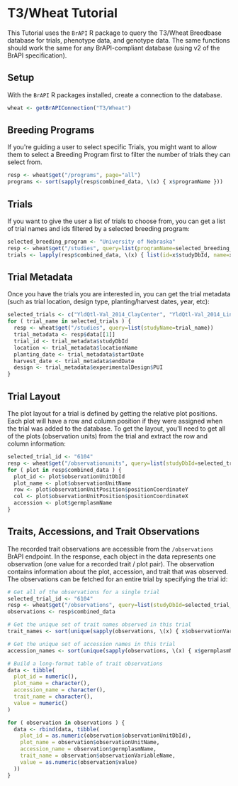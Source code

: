 # T3/Wheat Tutorial

This Tutorial uses the `BrAPI` R package to query the T3/Wheat Breedbase database for trials, phenotype data, and genotype data.  The same functions should work the same for any BrAPI-compliant database (using v2 of the BrAPI specification).

## Setup

With the `BrAPI` R packages installed, create a connection to the database.

```R
wheat <- getBrAPIConnection("T3/Wheat")
```

## Breeding Programs

If you're guiding a user to select specific Trials, you might want to allow them to select a Breeding Program first to filter the number of trials they can select from.

```R
resp <- wheat$get("/programs", page="all")
programs <- sort(sapply(resp$combined_data, \(x) { x$programName }))
```

## Trials

If you want to give the user a list of trials to choose from, you can get a list of trial names and ids filtered by a selected breeding program:

```R
selected_breeding_program <- "University of Nebraska"
resp <- wheat$get("/studies", query=list(programName=selected_breeding_program), page="all")
trials <- lapply(resp$combined_data, \(x) { list(id=x$studyDbId, name=x$studyName) })
```

## Trial Metadata

Once you have the trials you are interested in, you can get the trial metadata (such as trial location, design type, planting/harvest dates, year, etc):

```R
selected_trials <- c("YldQtl-Val_2014_ClayCenter", "YldQtl-Val_2014_Lincoln", "YldQtl-Val_2014_Mead", "YldQtl-Val_2014_Sidney")
for ( trial_name in selected_trials ) {
  resp <- wheat$get("/studies", query=list(studyName=trial_name))
  trial_metadata <- resp$data[[1]]
  trial_id <- trial_metadata$studyDbId
  location <- trial_metadata$locationName
  planting_date <- trial_metadata$startDate
  harvest_date <- trial_metadata$endDate
  design <- trial_metadata$experimentalDesign$PUI
}
```

## Trial Layout

The plot layout for a trial is defined by getting the relative plot positions.  Each plot will have a row and column position if they were assigned when the trial was added to the database.  To get the layout, you'll need to get all of the plots (observation units) from the trial and extract the row and column information:

```R
selected_trial_id <- "6104"
resp <- wheat$get("/observationunits", query=list(studyDbId=selected_trial_id), page="all", pageSize=100)
for ( plot in resp$combined_data ) {
  plot_id <- plot$observationUnitDbId
  plot_name <- plot$observationUnitName
  row <- plot$observationUnitPosition$positionCoordinateY
  col <- plot$observationUnitPosition$positionCoordinateX
  accession <- plot$germplasmName
}
```

## Traits, Accessions, and Trait Observations

The recorded trait observations are accessible from the `/observations` BrAPI endpoint.  In the response, each object in the data represents one observation (one value for a recorded trait / plot pair).  The observation contains information about the plot, accession, and trait that was observed.  The observations can be fetched for an entire trial by specifying the trial id:

```R
# Get all of the observations for a single trial
selected_trial_id <- "6104"
resp <- wheat$get("/observations", query=list(studyDbId=selected_trial_id), page="all", pageSize=500)
observations <- resp$combined_data

# Get the unique set of trait names observed in this trial
trait_names <- sort(unique(sapply(observations, \(x) { x$observationVariableName } )))

# Get the unique set of accession names in this trial
accession_names <- sort(unique(sapply(observations, \(x) { x$germplasmName } )))

# Build a long-format table of trait observations
data <- tibble(
  plot_id = numeric(),
  plot_name = character(),
  accession_name = character(),
  trait_name = character(),
  value = numeric()
)

for ( observation in observations ) {
  data <- rbind(data, tibble(
    plot_id = as.numeric(observation$observationUnitDbId),
    plot_name = observation$observationUnitName,
    accession_name = observation$germplasmName,
    trait_name = observation$observationVariableName,
    value = as.numeric(observation$value)
  ))
}
```
